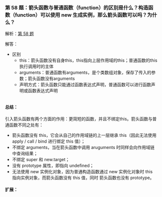 ### 第 58 题：箭头函数与普通函数（function）的区别是什么？构造函数（function）可以使用 new 生成实例，那么箭头函数可以吗？为什么？

解析：[第 58 题](https://github.com/Advanced-Frontend/Daily-Interview-Question/issues/101)

解答：

- 区别
  - this：箭头函数没有自身this，this指向上层作用域的this；普通函数的this执行调用时的主体
  - arguments：普通函数有arguments，是个类数组对象，保存了传入的参数；箭头函数没有arguments
  - 声明方式：箭头函数只能通过函数表达式声明，普通函数可以进行函数声明或函数表达式声明

```javascript

```

#### 总结：

引入箭头函数有两个方面的作用：更简短的函数，并且不绑定this。箭头函数与普通函数不同之处有：

- 箭头函数没有 this，它会从自己的作用域链的上一层继承 this（因此无法使用 apply / call / bind 进行绑定 this 值）；
- 不绑定 arguments，当在箭头函数中调用 aruguments 时同样会向作用域链中查询结果；
- 不绑定 super 和 new.target；
- 没有 prototype 属性，即指向 undefined；
- 无法使用 new 实例化对象，因为普通构造函数通过 new 实例化对象时 this 指向实例对象，而箭头函数没有 this 值，同时 箭头函数也没有 prototype。

#### 扩展：



